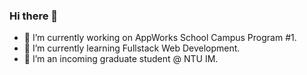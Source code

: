 ### Hi there 👋

- 🔭 I’m currently working on AppWorks School Campus Program #1.
- 🌱 I’m currently learning Fullstack Web Development.
- :school_satchel: I’m an incoming graduate student @ NTU IM.
<!--
**CKhly/CKhly** is a ✨ _special_ ✨ repository because its `README.md` (this file) appears on your GitHub profile.

Here are some ideas to get you started:


#- 👯 I’m looking to collaborate on ...
#- 🤔 I’m looking for help with ...
#- 💬 Ask me about ...
#- 📫 How to reach me: ...
#- 😄 Pronouns: ...
#- ⚡ Fun fact: ...
-->
